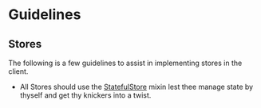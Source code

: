 # Guidelines

## Stores

The following is a few guidelines to assist in implementing stores in the client.

- All Stores should use the [StatefulStore](modules/stateful-store.md) mixin lest thee manage state by thyself and get thy knickers into a twist.
